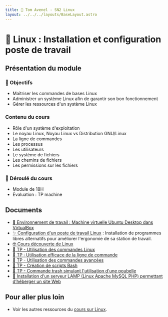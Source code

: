 ```yaml
---
title: 🐧 Tom Avenel - SN2 Linux
layout: ../../../layouts/BaseLayout.astro
---
```


# 🐧 Linux : Installation et configuration poste de travail 

## Présentation du module

### 🎯 Objectifs

- Maîtriser les commandes de bases Linux
- Administrer un système Linux afin de garantir son bon fonctionnement
- Gérer les ressources d'un système Linux

### Contenu du cours

- Rôle d'un système d'exploitation
- Le noyau Linux, Noyau Linux vs Distribution GNU/Linux
- La ligne de commandes
- Les processus
- Les utilisateurs
- Le système de fichiers
- Les chemins de fichiers
- Les permissions sur les fichiers

### 📅 Déroulé du cours

- Module de 18H
- Évaluation : TP machine

## Documents

- [󰕈 Environnement de travail : Machine virtuelle Ubuntu Desktop dans VirtualBox](/cours/linux/installation/tp-installation-vbox-ubuntu-workstation)
- [✨ Configuration d'un poste de travail Linux](/cours/linux/installation/tp-env-dev) : Installation de programmes libres alternatifs pour améliorer l'ergonomie de sa station de travail.
- [🤓 Cours découverte de Linux](/cours/linux/niveau1/linux-cours-niveau1)
- [  TP - Utilisation des commandes Linux](/cours/linux/niveau1/tp-commandes_linux)
- [  TP : Utilisation efficace de la ligne de commande](/cours/linux/niveau2/tp-ligne-commande)
- [  TP - Utilisation des commandes avancées](/cours/linux/niveau1/tp-commandes_avancees)
- [📜 TP - Création de scripts Bash](/cours/linux/niveau1/tp-scripts_bash)
- [🚮 TP - Commande trash simulant l'utilisation d'une poubelle](/cours/linux/niveau1/tp-trash)
- [🔦 Installation d'un serveur LAMP (Linux Apache MySQL PHP) permettant d’héberger un site Web](/cours/linux/niveau1/projet_lamp)

## Pour aller plus loin

- Voir les autres ressources du [cours sur Linux](/cours/linux).
